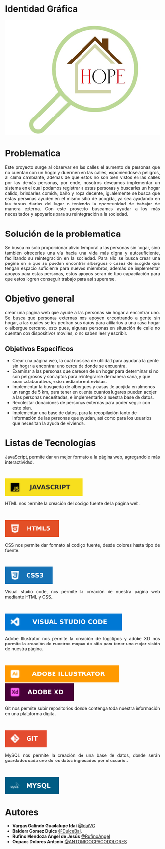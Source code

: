 # **Identidad Gráfica**
![logotipo de la Esperanza](/Images/Logo_Hope.jpg) 


# **Problematica**
<p align = "justify">
Este proyecto surge al observar en las calles el aumento de personas que no cuentan con un hogar y duermen en las calles, exponiendose a peligros, al clima cambiante, además de que estos no son bien vistos en las calles por las demás personas, por ende, nosotros deseamos implementar un sistema en el cual podamos registrar a estas personas y buscarles un hogar calido, brindarles comida, baño y ropa decente, igualemente se busca que estas personas ayuden en el mismo sitio de acogida, ya sea ayudando en las tareas diarias del lugar o teniendo la opcortunidad de trabajar de manera externa. Con este proyecto buscamos ayudar a los más necesitados y apoyarlos para su reintegración a la sociedad.</p>

# **Solución de la problematica**
<p align ="justify">
Se busca no solo proporcionar alivio temporal a las personas sin hogar, sino también ofrecerles una vía hacia una vida más digna y autosuficiente, facilitando su reintegración en la sociedad. Para ello se busca crear una pagina en la que se puedan encontrar albergues o casas de acogida que tengan espacio suficiente para nuevos miembros, además de implementar apoyos para estas personas, estos apoyos seran de tipo capacitación para que estos logren conseguir trabajo para asi superarse.</p>

# **Objetivo general**
<p align = "justify">
crear una pagina web que ayude a las personas sin hogar a encontrar uno. Se busca que personas externas nos apoyen encontrando a gente sin hogar, a las cuales se les pediran sus datos para afiliarlos a una casa hogar o albergue cercano, esto pues, algunas personas en situación de calle no cuentan con dispositivos moviles, o no saben leer y escribir.</p>

## **Objetivos Especificos**
- Crear una página web, la cual nos sea de utilidad para ayudar a la gente sin hogar a encontrar uno cerca de donde se encuentra.
- Examinar a las personas que carecen de un hogar para determinar si no son peligrosos y son aptos para reintegrarse de manera sana, y que sean colaborativos, esto mediante entrevistas.
- Implementar la busqueda de albergues y casas de acojida en almenos un rango de 5 km, para tener en cuenta cuantos lugares pueden acojer a las personas necesitadas, e implementarlo a nuestra base de datos.
- Recolectar donaciones de personas externas para poder seguir con este plan.
- Implementar una base de datos, para la recopilación tanto de información de las personas que ayudan, así como para los usuarios que necesitan la ayuda de vivienda.

# **Listas de Tecnologías**
<p align = "justify">JavaScript, permite dar un mejor formato a la página web, agregandole más interactividad.</p><br>

![java](/Images/JavaScript.svg)

<p align = "justify">HTML nos permite la creación del código fuente de la página web.</p><br>

![html](/Images/HTML5.svg) 

<p align = "justify">CSS nos permite dar formato al codigo fuente, desde colores hasta tipo de fuente.</p><br>

![css](/Images/CSS3-1572B6.svg)

<p align = "justify">Visual studio code, nos permite la creación de nuestra página web mediante HTML y CSS..</p><br>

![IDE](/Images/Visual_Studio_Code-0078D4.svg)

<p align = "justify">Adobe Illustrator nos permite la creación de logotipos y adobe XD nos permite la creación de nuestros mapas de sitio para tener una mejor visión de nuestra página.</p><br>

![Logos](/Images/Adobe_Illustrator-FF9A00.svg) ![Prototipos](/Images/Adobe%20_XD-470137.svg)

<p align = "justify">Git nos permite subir repositorios donde contenga toda nuestra información en una plataforma digital.</p><br>

![Documentacion](/Images/GIT-E44C30.svg)

<p align = "justify">MySQL nos permite la creación de una base de datos, donde serán guardados cada uno de los datos ingresados por el usuario..</p><br>

![mysql](/Images/MySQL-005C84.svg)


# **Autores**
- **Vargas Galindo Guadalupe Idai** [@IdaiVG](https://github.com/IdaiVG)
- **Baldera Gomez Dulce** [@DulceBal](https://github.com/DulceBal).
- **Rufino Mendoza Ángel de Jesús** [@RufinoAngel](https://github.com/RufinoAngel)
- **Ocpaco Dolores Antonio** [@ANTONIOOCPACODOLORES](https://github.com/ANTONIOOCPACODOLORES)
